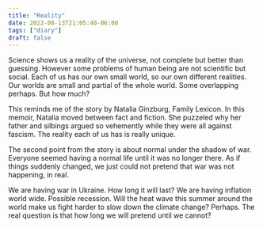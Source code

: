 ```yaml
---
title: "Reality"
date: 2022-08-13T21:05:40-06:00
tags: ["diary"]
draft: false
---
```


Science shows us a reality of the universe, not complete but better than guessing. However some problems of human being are not scientific but social. Each of us has our own small world, so our own different realities. Our worlds are small and partial of the whole world. Some overlapping perhaps. But how much?

This reminds me of the story by Natalia Ginzburg, Family Lexicon. In this memoir, Natalia moved between fact and fiction. She puzzeled why her father and silbings argued so vehemently while they were all against fascism. The reality each of us has is really unique.

The second point from the story is about normal under the shadow of war. Everyone seemed having a normal life until it was no longer there. As if things suddenly changed, we just could not pretend that war was not happening, in real.

We are having war in Ukraine. How long it will last? We are having inflation world wide. Possible recession. Will the heat wave this summer around the world make us fight harder to slow down the climate change? Perhaps. The real question is that how long we will pretend until we cannot?

